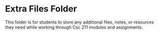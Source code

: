 # Extra Files Folder

This folder is for students to store any additional files, notes, or resources they need while working through Csc 211 modules and assignments.
